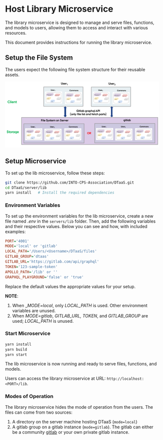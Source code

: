 # Host Library Microservice

The library microservice is designed to manage and serve files, functions, and models to users, allowing them to access and interact with various resources.

This document provides instructions for running the library microservice.

## Setup the File System

The users expect the following file system structure for their reusable assets.

![File System Layout](file-system-layout.png)
## Setup Microservice

To set up the lib microservice, follow these steps:

```sh
git clone https://github.com/INTO-CPS-Association/DTaaS.git
cd DTaaS/server/lib
yarn install   # Install the required dependencies
```

### Environment Variables

To set up the environment variables for the lib microservice, create a new file named _.env_ in the `servers/lib` folder. Then, add the following variables and their respective values. Below you can see and how, with included examples:

```ini
PORT='4001'
MODE='local' or 'gitlab'
LOCAL_PATH='/Users/<Username>/DTaaS/files'
GITLAB_GROUP='dtaas'
GITLAB_URL='https://gitlab.com/api/graphql'
TOKEN='123-sample-token'
APOLLO_PATH='/lib' or ''
GRAPHQL_PLAYGROUND='false' or 'true'
```

Replace the default values the appropriate values for your setup.

**NOTE**:

1. When \__MODE=local_, only _LOCAL_PATH_ is used. Other environment variables are unused.
1. When _MODE=gitlab_, _GITLAB_URL, TOKEN_, and _GITLAB_GROUP_ are used; _LOCAL_PATH_ is unused.

### Start Microservice

```bash
yarn install
yarn build
yarn start
```

The lib microservice is now running and ready to serve files, functions, and models.

Users can access the library microservice at URL: `http://localhost:<PORT>/lib`.


### Modes of Operation

The library microservice hides the mode of operation from the users. The files can come from two sources:

1. A directory on the server machine hosting DTaaS (`mode=local`)
1. A gitlab group on a gitlab instance (`mode=gitlab`). The gitlab can either be a community [gitlab](https://gitlab.com) or your own private gitlab instance.